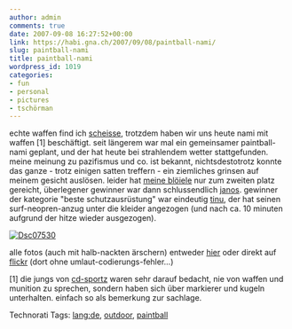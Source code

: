 ```yaml
---
author: admin
comments: true
date: 2007-09-08 16:27:52+00:00
link: https://habi.gna.ch/2007/09/08/paintball-nami/
slug: paintball-nami
title: paintball-nami
wordpress_id: 1019
categories:
- fun
- personal
- pictures
- tschörman
---
```


echte waffen find ich [scheisse](https://habi.gna.ch/2007/09/08/stop-the-bullets-kill-the-gun-video/), trotzdem haben wir uns heute nami mit waffen [1] beschäftigt.
seit längerem war mal ein gemeinsamer paintball-nami geplant, und der hat heute bei strahlendem wetter stattgefunden. meine meinung zu pazifismus und co. ist bekannt, nichtsdestotrotz konnte das ganze - trotz einigen satten treffern - ein ziemliches grinsen auf meinem gesicht auslösen.
leider hat [meine blöiele](https://flickr.com/photos/habi/1346423527/) nur zum zweiten platz gereicht, überlegener gewinner war dann schlussendlich [janos](https://habi.gna.ch/pictures/permalink.php?which=1347297012). gewinner der kategorie "beste schutzausrüstung" war eindeutig [tinu](https://habi.gna.ch/pictures/permalink.php?which=1347323116), der hat seinen surf-neopren-anzug unter die kleider angezogen (und nach ca. 10 minuten aufgrund der hitze wieder ausgezogen).


[![Dsc07530](https://habi.gna.ch/wp-content/uploads/2007/09/dsc07530-tm.jpg)](https://habi.gna.ch/wp-content/uploads/2007/09/dsc07530.jpg)

alle fotos (auch mit halb-nackten ärschern) entweder [hier](https://habi.gna.ch/pictures/set.php?id=72157601921282087&title=PaintBall-Nami) oder direkt auf [flickr](https://flickr.com/photos/habi/sets/72157601921282087/) (dort ohne umlaut-codierungs-fehler...)

[1] die jungs von [cd-sportz](http://cd-sportz.ch/) waren sehr darauf bedacht, nie von waffen und munition zu sprechen, sondern haben sich über markierer und kugeln unterhalten. einfach so als bemerkung zur sachlage.



Technorati Tags: [lang:de](http://www.technorati.com/tag/lang:de), [outdoor](http://www.technorati.com/tag/outdoor), [paintball](http://www.technorati.com/tag/paintball)
